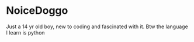 # NoiceDoggo
Just a 14 yr old boy, new to coding and fascinated with it. Btw the language I learn is python

